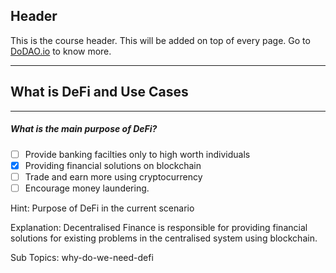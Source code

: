 ## Header
This is the course header. This will be added on top of every page. Go to [DoDAO.io](https://www.dodao.io) to know more.

 ---
 
 ## What is DeFi and Use Cases
 
 
---

##### What is the main purpose of DeFi?  

- [ ]  Provide banking facilties only to high worth individuals
- [x]  Providing financial solutions on blockchain
- [ ]  Trade and earn more using cryptocurrency
- [ ]  Encourage money laundering.
  
Hint: Purpose of DeFi in the current scenario
         
Explanation: Decentralised Finance is responsible for providing financial solutions for existing problems in the centralised system using blockchain.

Sub Topics: why-do-we-need-defi
 
